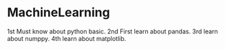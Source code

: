 # MachineLearning 
1st Must know about python basic.
2nd First learn about pandas.
3rd learn about numppy.
4th learn about matplotlib.

